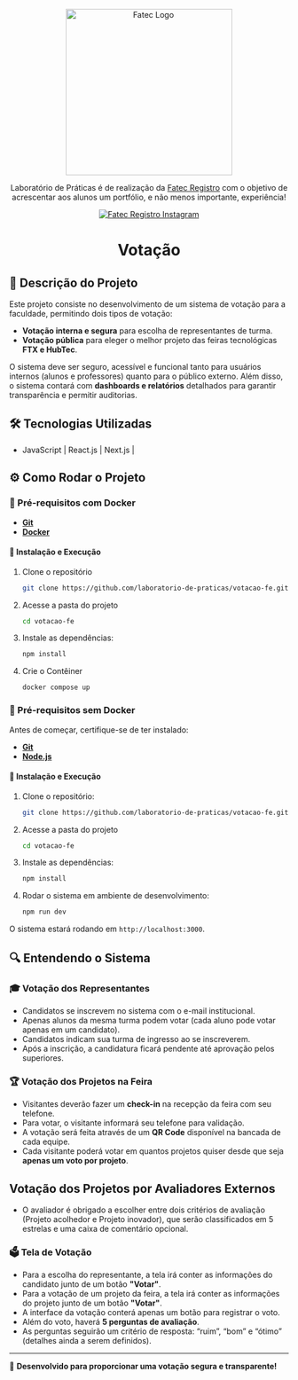 <p align="center">
  <a href="https://fatecregistro.cps.sp.gov.br/" target="blank"><img src="https://bkpsitecpsnew.blob.core.windows.net/uploadsitecps/sites/40/2024/03/fatec_registro.png" width="300" alt="Fatec Logo" /></a>
</p>

  <p align="center">Laboratório de Práticas é de realização da <a href="https://fatecregistro.cps.sp.gov.br/" target="_blank">Fatec Registro</a> com o objetivo de acrescentar aos alunos um portfólio, e não menos importante, experiência!</p>
    <p align="center">
<a href="https://www.instagram.com/fatecregistro/" target="_blank"><img src="https://img.shields.io/badge/Instagram-E4405F?style=for-the-badge&logo=instagram&logoColor=white" alt="Fatec Registro Instagram" /></a>
</p>

<h1 align="center">Votação</h1>

## 📖 Descrição do Projeto

Este projeto consiste no desenvolvimento de um sistema de votação para a faculdade, permitindo dois tipos de votação:

- **Votação interna e segura** para escolha de representantes de turma.
- **Votação pública** para eleger o melhor projeto das feiras tecnológicas **FTX e HubTec**.

O sistema deve ser seguro, acessível e funcional tanto para usuários internos (alunos e professores) quanto para o público externo. Além disso, o sistema contará com **dashboards e relatórios** detalhados para garantir transparência e permitir auditorias.

## 🛠️ Tecnologias Utilizadas

- JavaScript | React.js | Next.js |

## ⚙️ Como Rodar o Projeto

### 🔧 Pré-requisitos com Docker

- [**Git**](https://git-scm.com/downloads)
- [**Docker**](https://www.docker.com)

#### 🚀 Instalação e Execução

1. Clone o repositório
    ```bash
    git clone https://github.com/laboratorio-de-praticas/votacao-fe.git
    ```

2. Acesse a pasta do projeto
    ```bash
    cd votacao-fe
    ```
    
3. Instale as dependências:
   ```bash
   npm install
   ```

3. Crie o Contêiner
    ```bash
    docker compose up
    ```

### 🔧 Pré-requisitos sem Docker

Antes de começar, certifique-se de ter instalado:

- [**Git**](https://git-scm.com/downloads)
- [**Node.js**](https://nodejs.org/)

#### 🚀 Instalação e Execução

1. Clone o repositório:
   ```bash
   git clone https://github.com/laboratorio-de-praticas/votacao-fe.git
   ```
   
2. Acesse a pasta do projeto
    ```bash
    cd votacao-fe
    ```

3. Instale as dependências:
   ```bash
   npm install
   ```

4. Rodar o sistema em ambiente de desenvolvimento:
   ```bash
   npm run dev
   ```

O sistema estará rodando em `http://localhost:3000`.

## 🔍 Entendendo o Sistema

### 🎓 Votação dos Representantes

- Candidatos se inscrevem no sistema com o e-mail institucional.
- Apenas alunos da mesma turma podem votar (cada aluno pode votar apenas em um candidato).
- Candidatos indicam sua turma de ingresso ao se inscreverem.
- Após a inscrição, a candidatura ficará pendente até aprovação pelos superiores.

### 🏆 Votação dos Projetos na Feira

- Visitantes deverão fazer um **check-in** na recepção da feira com seu telefone.
- Para votar, o visitante informará seu telefone para validação.
- A votação será feita através de um **QR Code** disponível na bancada de cada equipe.
- Cada visitante poderá votar em quantos projetos quiser desde que seja **apenas um voto por projeto**.

## Votação dos Projetos por Avaliadores Externos

- O avaliador é obrigado a escolher entre dois critérios de avaliação (Projeto acolhedor e Projeto inovador), que serão classificados em 5 estrelas e uma caixa de comentário opcional.

### 🗳️ Tela de Votação

- Para a escolha do representante, a tela irá conter as informações do candidato junto de um botão **"Votar"**.
- Para a votação de um projeto da feira, a tela irá conter as informações do projeto junto de um botão **"Votar"**.
- A interface da votação conterá apenas um botão para registrar o voto.
- Além do voto, haverá **5 perguntas de avaliação**.
- As perguntas seguirão um critério de resposta: “ruim”, “bom” e “ótimo” (detalhes ainda a serem definidos).

---


📌 **Desenvolvido para proporcionar uma votação segura e transparente!**
